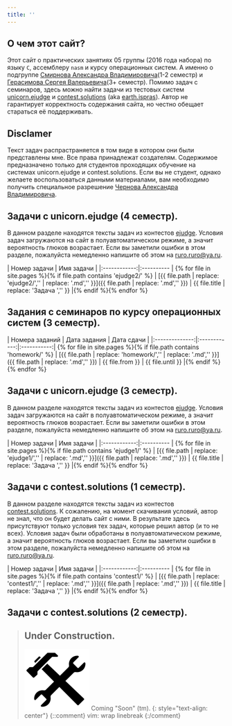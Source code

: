 ```yaml
---
title: ''
---
```


О чем этот сайт?
----------------

Этот сайт о практических занятиях 05 группы (2016 года набора) по языку `С`, ассемблеру `nasm` и курсу операционных систем.
А именно о подгруппе [Смирнова Александра Владимировича](https://istina.msu.ru/profile/Sander/)(1-2 семестр) и [Герасимова Сергея Валерьевича](https://istina.msu.ru/profile/sergun/)(3+ семестр).
Помимо задач с семинаров, здесь можно найти задачи из тестовых систем [unicorn.ejudge](https://unicorn.ejudge.ru) и [contest.solutions](http://contest.solutions) (aka [earth.ispras](http://earth.ispras.ru)).
Автор не гарантирует корректность содержания сайта, но честно обещает стараться её поддерживать.

Disclamer
---------

Текст задач распрастраняется в том виде в котором они были представлены мне. Все права принадлежат создателям.
Содержимое предназначено только для студентов проходящих обучение на системах unicorn.ejudge и contest.solutions.
Если вы не студент, однако желаете воспользоваться данными материалами, вам необходимо получить специальное разрешение [Чернова Александра Владимировича](https://istina.msu.ru/profile/chernovav/).

Задачи с unicorn.ejudge (4 семестр).
------------------------------------

В данном разделе находятся тексты задач из контестов [ejudge](https://unicorn.ejudge.ru).
Условия задач загружаются на сайт в полуавтоматическом режиме, а значит вероятность глюков возрастает.
Если вы заметили ошибки в этом разделе, пожалуйста немедленно напишите об этом на [ruro.ruro@ya.ru](mailto:ruro.ruro@ya.ru).

| Номер задачи | Имя задачи |
|:------------:|:---------- | {% for file in site.pages %}{% if file.path contains 'ejudge2/' %}
| [{{ file.path | replace: 'ejudge2/','' | replace: '.md','' }}]({{ file.path | replace: '.md','' }}) | {{ file.title | replace: 'Задача ','' }} |{% endif %}{% endfor %}

Задания с семинаров по курсу операционных систем (3 семестр).
-------------------------------------------------------------

| Номера заданий | Дата задания | Дата  сдачи |
|:--------------:|:------------:|:-----------:| {% for file in site.pages %}{% if file.path contains 'homework/' %}
| [{{ file.path | replace: 'homework/','' | replace: '.md','' }}]({{ file.path | replace: '.md','' }}) | {{ file.from }} | {{ file.until }} |{% endif %}{% endfor %}

Задачи с unicorn.ejudge (3 семестр).
------------------------------------

В данном разделе находятся тексты задач из контестов [ejudge](https://unicorn.ejudge.ru).
Условия задач загружаются на сайт в полуавтоматическом режиме, а значит вероятность глюков возрастает.
Если вы заметили ошибки в этом разделе, пожалуйста немедленно напишите об этом на [ruro.ruro@ya.ru](mailto:ruro.ruro@ya.ru).

| Номер задачи | Имя задачи |
|:------------:|:---------- | {% for file in site.pages %}{% if file.path contains 'ejudge1/' %}
| [{{ file.path | replace: 'ejudge1/','' | replace: '.md','' }}]({{ file.path | replace: '.md','' }}) | {{ file.title | replace: 'Задача ','' }} |{% endif %}{% endfor %}

Задачи с contest.solutions (1 семестр).
---------------------------------------

В данном разделе находятся тексты задач из контестов [contest.solutions](http://contest.solutions).
К сожалению, на момент скачивания условий, автор не знал, что он будет делать сайт с ними.
В результате здесь присутствуют только условия тех задач, которые решил автор (и то не всех).
Условия задач были обработаны в полуавтоматическом режиме, а значит вероятность глюков возрастает.
Если вы заметили ошибки в этом разделе, пожалуйста немедленно напишите об этом на [ruro.ruro@ya.ru](mailto:ruro.ruro@ya.ru).

| Номер задачи | Имя задачи |
|:------------:|:---------- | {% for file in site.pages %}{% if file.path contains 'contest1/' %}
| [{{ file.path | replace: 'contest1/','' | replace: '.md','' }}]({{ file.path | replace: '.md','' }}) | {{ file.title | replace: 'Задача ','' }} |{% endif %}{% endfor %}

Задачи с contest.solutions (2 семестр).
---------------------------------------

> ## Under Construction.
> ![](tools.png)
> Coming "Soon" (tm).
{: style="text-align: center"}
{::comment}
vim: wrap linebreak
{:/comment}
